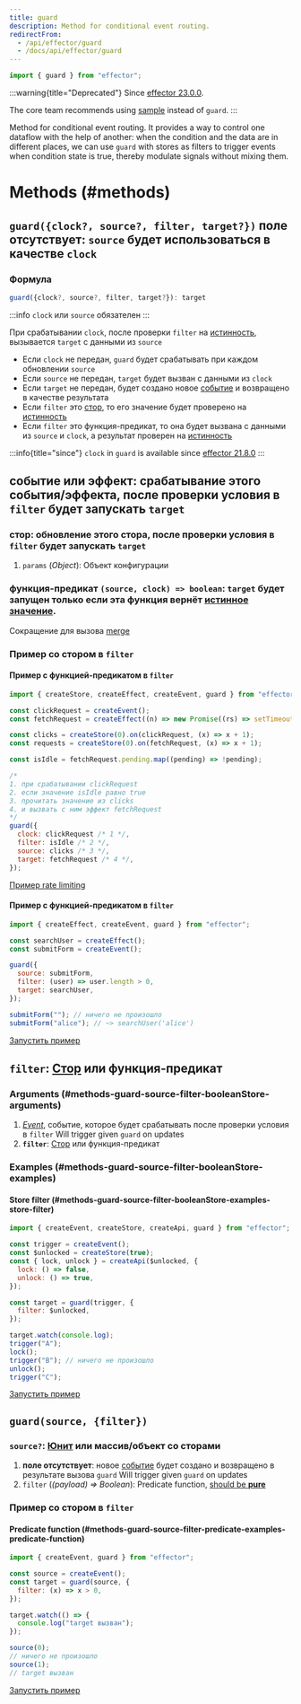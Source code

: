 ```yaml
---
title: guard
description: Method for conditional event routing.
redirectFrom:
  - /api/effector/guard
  - /docs/api/effector/guard
---
```


```ts
import { guard } from "effector";
```

:::warning{title="Deprecated"}
Since [effector 23.0.0](https://changelog.effector.dev/#effector-23-0-0).

The core team recommends using [sample](/en/api/effector/sample) instead of `guard`.
:::

Method for conditional event routing.
It provides a way to control one dataflow with the help of another: when the condition and the data are in different places, we can use `guard` with stores as filters to trigger events when condition state is true, thereby modulate signals without mixing them.

# Methods (#methods)

## `guard({clock?, source?, filter, target?})` **поле отсутствует**: `source` будет использоваться в качестве `clock`

### Формула

```ts
guard({clock?, source?, filter, target?}): target
```

:::info
`clock` или `source` обязателен
:::

При срабатывании `clock`, после проверки `filter` на [истинность](https://developer.mozilla.org/ru/docs/Glossary/Truthy), вызывается `target` с данными из `source`

- Если `clock` не передан, `guard` будет срабатывать при каждом обновлении `source`
- Если `source` не передан, `target` будет вызван с данными из `clock`
- Если `target` не передан, будет создано новое [событие](/ru/api/effector/Event) и возвращено в качестве результата
- Если `filter` это [стор](/ru/api/effector/Store), то его значение будет проверено на [истинность](https://developer.mozilla.org/ru/docs/Glossary/Truthy)
- Если `filter` это функция-предикат, то она будет вызвана с данными из `source` и `clock`, а результат проверен на [истинность](https://developer.mozilla.org/ru/docs/Glossary/Truthy)

[truthy]: <**Разновидности**: **стор**: `target` будет запущен только если в этом сторе [истинное значение](https://developer.mozilla.org/ru/docs/Glossary/Truthy)>

:::info{title="since"}
`clock` in `guard` is available since [effector 21.8.0](https://changelog.effector.dev/#effector-21-8-0)
:::

## **событие или эффект**: срабатывание этого события/эффекта, после проверки условия в `filter` будет запускать `target`

### **стор**: обновление этого стора, после проверки условия в `filter` будет запускать `target`

1. `params` (_Object_): Объект конфигурации

### **функция-предикат** `(source, clock) => boolean`: `target` будет запущен только если эта функция вернёт [истинное значение](https://developer.mozilla.org/ru/docs/Glossary/Truthy).

Сокращение для вызова [merge](/ru/api/effector/merge)

### Пример со стором в `filter`

#### Пример с функцией-предикатом в `filter`

```js
import { createStore, createEffect, createEvent, guard } from "effector";

const clickRequest = createEvent();
const fetchRequest = createEffect((n) => new Promise((rs) => setTimeout(rs, 2500, n)));

const clicks = createStore(0).on(clickRequest, (x) => x + 1);
const requests = createStore(0).on(fetchRequest, (x) => x + 1);

const isIdle = fetchRequest.pending.map((pending) => !pending);

/*
1. при срабатывании clickRequest
2. если значение isIdle равно true
3. прочитать значение из clicks
4. и вызвать с ним эффект fetchRequest
*/
guard({
  clock: clickRequest /* 1 */,
  filter: isIdle /* 2 */,
  source: clicks /* 3 */,
  target: fetchRequest /* 4 */,
});
```

[Пример rate limiting](https://share.effector.dev/zLB4NwNV)

#### Пример с функцией-предикатом в `filter`

```js
import { createEffect, createEvent, guard } from "effector";

const searchUser = createEffect();
const submitForm = createEvent();

guard({
  source: submitForm,
  filter: (user) => user.length > 0,
  target: searchUser,
});

submitForm(""); // ничего не произошло
submitForm("alice"); // ~> searchUser('alice')
```

[Запустить пример](https://share.effector.dev/84j97tZ7)

## **`filter`**: [Стор](/ru/api/effector/Store) или функция-предикат

### Arguments (#methods-guard-source-filter-booleanStore-arguments)

1. [_Event_](/ru/api/effector/Event), событие, которое будет срабатывать после проверки условия в `filter` Will trigger given `guard` on updates
2. **`filter`**: [Стор](/ru/api/effector/Store) или функция-предикат

### Examples (#methods-guard-source-filter-booleanStore-examples)

#### Store filter (#methods-guard-source-filter-booleanStore-examples-store-filter)

```js
import { createEvent, createStore, createApi, guard } from "effector";

const trigger = createEvent();
const $unlocked = createStore(true);
const { lock, unlock } = createApi($unlocked, {
  lock: () => false,
  unlock: () => true,
});

const target = guard(trigger, {
  filter: $unlocked,
});

target.watch(console.log);
trigger("A");
lock();
trigger("B"); // ничего не произошло
unlock();
trigger("C");
```

[Запустить пример](https://share.effector.dev/6bqOCO4y)

## `guard(source, {filter})`

### **`source?`**: [Юнит](/ru/explanation/glossary#common-unit) или массив/объект со сторами

1. **поле отсутствует**: новое [событие](/ru/api/effector/Event) будет создано и возвращено в результате вызова `guard` Will trigger given `guard` on updates
2. `filter` (_(payload) => Boolean_): Predicate function, [should be **pure**](/en/explanation/glossary#purity)

### Пример со стором в `filter`

#### Predicate function (#methods-guard-source-filter-predicate-examples-predicate-function)

```js
import { createEvent, guard } from "effector";

const source = createEvent();
const target = guard(source, {
  filter: (x) => x > 0,
});

target.watch(() => {
  console.log("target вызван");
});

source(0);
// ничего не произошло
source(1);
// target вызван
```

[Запустить пример](https://share.effector.dev/ethzpd8Y)

